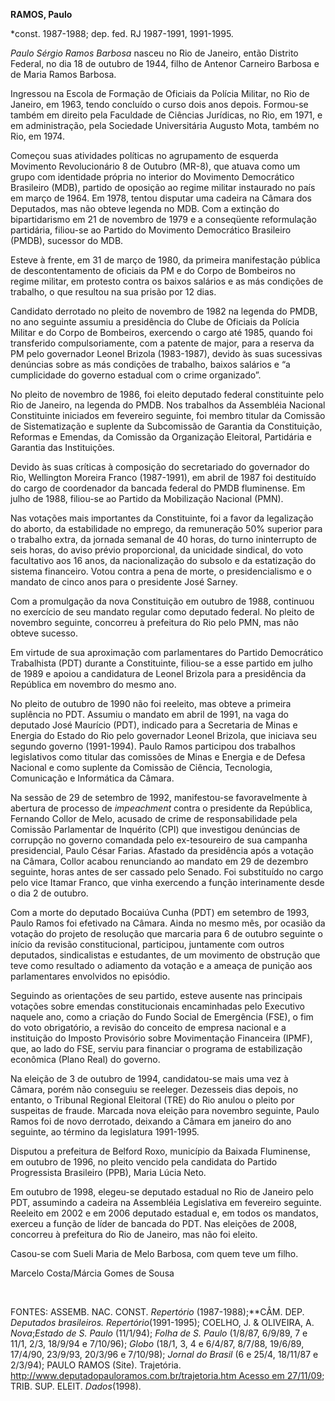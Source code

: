**RAMOS, Paulo**

\*const. 1987-1988; dep. fed. RJ 1987-1991,
1991-1995.                                   

*Paulo Sérgio Ramos Barbosa* nasceu no Rio de Janeiro, então Distrito
Federal, no dia 18 de outubro de 1944, filho de Antenor Carneiro Barbosa
e de Maria Ramos Barbosa.

Ingressou na Escola de Formação de Oficiais da Polícia Militar, no Rio
de Janeiro, em 1963, tendo concluído o curso dois anos depois. Formou-se
também em direito pela Faculdade de Ciências Jurídicas, no Rio, em 1971,
e em administração, pela Sociedade Universitária Augusto Mota, também no
Rio, em 1974.

Começou suas atividades políticas no agrupamento de esquerda Movimento
Revolucionário 8 de Outubro (MR-8), que atuava como um grupo com
identidade própria no interior do Movimento Democrático Brasileiro
(MDB), partido de oposição ao regime militar instaurado no país em março
de 1964. Em 1978, tentou disputar uma cadeira na Câmara dos Deputados,
mas não obteve legenda no MDB. Com a extinção do bipartidarismo em 21 de
novembro de 1979 e a conseqüente reformulação partidária, filiou-se ao
Partido do Movimento Democrático Brasileiro (PMDB), sucessor do MDB.

Esteve à frente, em 31 de março de 1980, da primeira manifestação
pública de descontentamento de oficiais da PM e do Corpo de Bombeiros no
regime militar, em protesto contra os baixos salários e as más condições
de trabalho, o que resultou na sua prisão por 12 dias.

Candidato derrotado no pleito de novembro de 1982 na legenda do PMDB, no
ano seguinte assumiu a presidência do Clube de Oficiais da Polícia
Militar e do Corpo de Bombeiros, exercendo o cargo até 1985, quando foi
transferido compulsoriamente, com a patente de major, para a reserva da
PM pelo governador Leonel Brizola (1983-1987), devido às suas sucessivas
denúncias sobre as más condições de trabalho, baixos salários e “a
cumplicidade do governo estadual com o crime organizado”.

No pleito de novembro de 1986, foi eleito deputado federal constituinte
pelo Rio de Janeiro, na legenda do PMDB. Nos trabalhos da Assembléia
Nacional Constituinte iniciados em fevereiro seguinte, foi membro
titular da Comissão de Sistematização e suplente da Subcomissão de
Garantia da Constituição, Reformas e Emendas, da Comissão da Organização
Eleitoral, Partidária e Garantia das Instituições.

Devido às suas críticas à composição do secretariado do governador do
Rio, Wellington Moreira Franco (1987-1991), em abril de 1987 foi
destituído do cargo de coordenador da bancada federal do PMDB
fluminense. Em julho de 1988, filiou-se ao Partido da Mobilização
Nacional (PMN).

Nas votações mais importantes da Constituinte, foi a favor da
legalização do aborto, da estabilidade no emprego, da remuneração 50%
superior para o trabalho extra, da jornada semanal de 40 horas, do turno
ininterrupto de seis horas, do aviso prévio proporcional, da unicidade
sindical, do voto facultativo aos 16 anos, da nacionalização do subsolo
e da estatização do sistema financeiro. Votou contra a pena de morte, o
presidencialismo e o mandato de cinco anos para o presidente José
Sarney.

Com a promulgação da nova Constituição em outubro de 1988, continuou no
exercício de seu mandato regular como deputado federal. No pleito de
novembro seguinte, concorreu à prefeitura do Rio pelo PMN, mas não
obteve sucesso.

Em virtude de sua aproximação com parlamentares do Partido Democrático
Trabalhista (PDT) durante a Constituinte, filiou-se a esse partido em
julho de 1989 e apoiou a candidatura de Leonel Brizola para a
presidência da República em novembro do mesmo ano.

No pleito de outubro de 1990 não foi reeleito, mas obteve a primeira
suplência no PDT. Assumiu o mandato em abril de 1991, na vaga do
deputado José Maurício (PDT), indicado para a Secretaria de Minas e
Energia do Estado do Rio pelo governador Leonel Brizola, que iniciava
seu segundo governo (1991-1994). Paulo Ramos participou dos trabalhos
legislativos como titular das comissões de Minas e Energia e de Defesa
Nacional e como suplente da Comissão de Ciência, Tecnologia, Comunicação
e Informática da Câmara.

Na sessão de 29 de setembro de 1992, manifestou-se favoravelmente à
abertura de processo de *impeachment* contra o presidente da República,
Fernando Collor de Melo, acusado de crime de responsabilidade pela
Comissão Parlamentar de Inquérito (CPI) que investigou denúncias de
corrupção no governo comandada pelo ex-tesoureiro de sua campanha
presidencial, Paulo César Farias. Afastado da presidência após a votação
na Câmara, Collor acabou renunciando ao mandato em 29 de dezembro
seguinte, horas antes de ser cassado pelo Senado. Foi substituído no
cargo pelo vice Itamar Franco, que vinha exercendo a função
interinamente desde o dia 2 de outubro.

Com a morte do deputado Bocaiúva Cunha (PDT) em setembro de 1993, Paulo
Ramos foi efetivado na Câmara. Ainda no mesmo mês, por ocasião da
votação do projeto de resolução que marcaria para 6 de outubro seguinte
o início da revisão constitucional, participou, juntamente com outros
deputados, sindicalistas e estudantes, de um movimento de obstrução que
teve como resultado o adiamento da votação e a ameaça de punição aos
parlamentares envolvidos no episódio.

Seguindo as orientações de seu partido, esteve ausente nas principais
votações sobre emendas constitucionais encaminhadas pelo Executivo
naquele ano, como a criação do Fundo Social de Emergência (FSE), o fim
do voto obrigatório, a revisão do conceito de empresa nacional e a
instituição do Imposto Provisório sobre Movimentação Financeira (IPMF),
que, ao lado do FSE, serviu para financiar o programa de estabilização
econômica (Plano Real) do governo.

Na eleição de 3 de outubro de 1994, candidatou-se mais uma vez à Câmara,
porém não conseguiu se reeleger. Dezesseis dias depois, no entanto, o
Tribunal Regional Eleitoral (TRE) do Rio anulou o pleito por suspeitas
de fraude. Marcada nova eleição para novembro seguinte, Paulo Ramos foi
de novo derrotado, deixando a Câmara em janeiro do ano seguinte, ao
término da legislatura 1991-1995.

Disputou a prefeitura de Belford Roxo, município da Baixada Fluminense,
em outubro de 1996, no pleito vencido pela candidata do Partido
Progressista Brasileiro (PPB), Maria Lúcia Neto.

Em outubro de 1998, elegeu-se deputado estadual no Rio de Janeiro pelo
PDT, assumindo a cadeira na Assembléia Legislativa em fevereiro
seguinte. Reeleito em 2002 e em 2006 deputado estadual e, em todos os
mandatos, exerceu a função de líder de bancada do PDT. Nas eleições de
2008, concorreu à prefeitura do Rio de Janeiro, mas não foi eleito.

Casou-se com Sueli Maria de Melo Barbosa, com quem teve um filho.

Marcelo Costa/Márcia Gomes de Sousa

 

FONTES: ASSEMB. NAC. CONST. *Repertório* (1987-1988);**CÂM. DEP.
*Deputados brasileiros. Repertório*(1991-1995); COELHO, J. & OLIVEIRA,
A. *Nova*;*Estado de S. Paulo* (11/1/94); *Folha de S. Paulo* (1/8/87,
6/9/89, 7 e 11/1, 2/3, 18/9/94 e 7/10/96); *Globo* (18/1, 3, 4 e 6/4/87,
8/7/88, 19/6/89, 17/4/90, 23/9/93, 20/3/96 e 7/10/98); *Jornal do
Brasil* (6 e 25/4, 18/11/87 e 2/3/94); PAULO RAMOS (Site). Trajetória.
[http://www.deputadopauloramos.com.br/trajetoria.htm Acesso em
27/11/09](http://www.deputadopauloramos.com.br/trajetoria.htm%20Acesso%20em%2027/11/09);
TRIB. SUP. ELEIT. *Dados*(1998).
